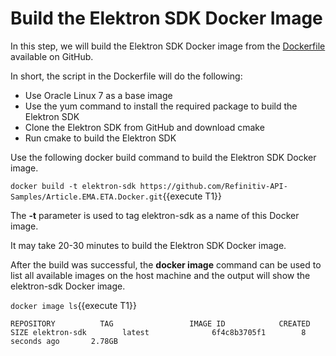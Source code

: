 # Build the Elektron SDK Docker Image
In this step, we will build the Elektron SDK Docker image from the [Dockerfile](https://github.com/Refinitiv-API-Samples/Article.EMA.ETA.Docker) available on GitHub.

In short, the script in the Dockerfile will do the following:
- Use Oracle Linux 7 as a base image
- Use the yum command to install the required package to build the Elektron SDK
- Clone the Elektron SDK from GitHub and download cmake
- Run cmake to build the Elektron SDK

Use the following docker build command to build the Elektron SDK Docker image.

`docker build -t elektron-sdk https://github.com/Refinitiv-API-Samples/Article.EMA.ETA.Docker.git`{{execute T1}}

The **-t** parameter is used to tag elektron-sdk as a name of this Docker image.

It may take 20-30 minutes to build the Elektron SDK Docker image. 

After the build was successful, the **docker image** command can be used to 
list all available images on the host machine and the output will show the 
elektron-sdk Docker image.

`docker image ls`{{execute T1}}

`
REPOSITORY          TAG                 IMAGE ID            CREATED             SIZE
elektron-sdk        latest              6f4c8b3705f1        8 seconds ago       2.78GB
`
